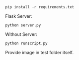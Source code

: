 
```
pip install -r requirements.txt
```


Flask Server: 

```
python server.py
```

Without Server: 

```
python runscript.py 
```

Provide image in test folder itself.

